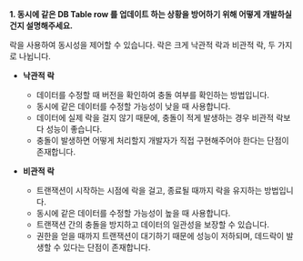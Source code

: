 **1. 동시에 같은 DB Table row 를 업데이트 하는 상황을 방어하기 위해 어떻게 개발하실 건지 설명해주세요.**

락을 사용하여 동시성을 제어할 수 있습니다. 락은 크게 낙관적 락과 비관적 락, 두 가지로 나뉩니다.

- **낙관적 락**
  - 데이터를 수정할 때 버전을 확인하여 충돌 여부를 확인하는 방법입니다. 
  - 동시에 같은 데이터를 수정할 가능성이 낮을 때 사용합니다.
  - 데이터에 실제 락을 걸지 않기 때문에, 충돌이 적게 발생하는 경우 비관적 락보다 성능이 좋습니다.
  - 충돌이 발생하면 어떻게 처리할지 개발자가 직접 구현해주어야 한다는 단점이 존재합니다.


- **비관적 락**
  - 트랜잭션이 시작하는 시점에 락을 걸고, 종료될 때까지 락을 유지하는 방법입니다.
  - 동시에 같은 데이터를 수정할 가능성이 높을 때 사용합니다.
  - 트랜잭션 간의 충돌을 방지하고 데이터의 일관성을 보장할 수 있습니다.
  - 권한을 얻을 때까지 트랜잭션이 대기하기 때문에 성능이 저하되며, 데드락이 발생할 수 있다는 단점이 존재합니다.
